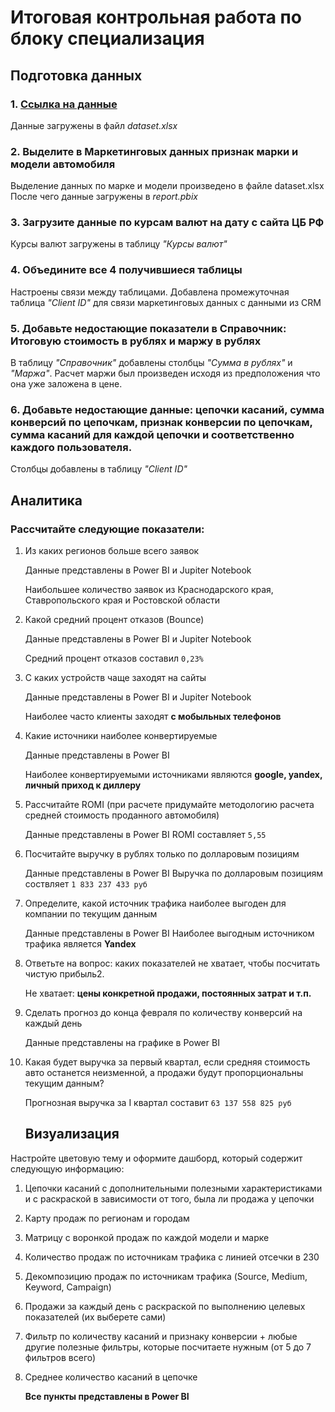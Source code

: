 # Итоговая контрольная работа по блоку специализация

## Подготовка данных

### 1. [Ссылка на данные](https://docs.google.com/spreadsheets/d/152JyksagijqyscnrFDc6Ez2VjT5MKNXpDOyc4PRlauw/edit#gid=208646510)

Данные загружены в файл *_dataset.xlsx_*
### 2. Выделите в Маркетинговых данных признак марки и модели автомобиля
Выделение данных по марке и модели произведено в файле dataset.xlsx
После чего данные загружены в *_report.pbix_*
### 3. Загрузите данные по курсам валют на дату с сайта ЦБ РФ
Курсы валют загружены в таблицу _"Курсы валют"_
### 4. Объедините все 4 получившиеся таблицы
Настроены связи между таблицами. Добавлена промежуточная таблица _"Client ID"_ для связи маркетинговых данных с данными из CRM
### 5. Добавьте недостающие показатели в Справочник: Итоговую стоимость в рублях и маржу в рублях
В таблицу _"Справочник"_ добавлены столбцы _"Сумма в рублях"_ и _"Маржа"_.
Расчет маржи был произведен исходя из предположения что она уже заложена в цене.
### 6. Добавьте недостающие данные: цепочки касаний, сумма конверсий по цепочкам, признак конверсии по цепочкам, сумма касаний для каждой цепочки и соответственно каждого пользователя.
Столбцы добавлены в таблицу *"Client ID"*

## Аналитика
### Рассчитайте следующие показатели:
1. Из каких регионов больше всего заявок

    Данные представлены в Power BI и Jupiter Notebook
    
    Наибольшее количество заявок из Краснодарского края, Ставропольского края и Ростовской области

2. Какой средний процент отказов (Bounce)

    Данные представлены в Power BI и Jupiter Notebook

    Средний процент отказов составил ```0,23%```

2. С каких устройств чаще заходят на сайты

    Данные представлены в Power BI и Jupiter Notebook

    Наиболее часто клиенты заходят **с мобыльных телефонов**

2. Какие источники наиболее конвертируемые

    Данные представлены в Power BI

    Наиболее конвертируемыми источниками являются **google, yandex, личный приход к диллеру**

2. Рассчитайте ROMI (при расчете придумайте методологию расчета средней стоимость
проданного автомобиля)

    Данные представлены в Power BI
    ROMI составляет ```5,55```
2. Посчитайте выручку в рублях только по долларовым позициям

    Данные представлены в Power BI
    Выручка по долларовым позициям соствляет ```1 833 237 433 руб```

2. Определите, какой источник трафика наиболее выгоден для компании по текущим данным

    Данные представлены в Power BI
    Наиболее выгодным источником трафика является **Yandex**

2. Ответьте на вопрос: каких показателей не хватает, чтобы посчитать чистую прибыль2.

    Не хватает: **цены конкретной продажи, постоянных затрат и т.п.**
2. Сделать прогноз до конца февраля по количеству конверсий на каждый день
    
    Данные представлены на графике в Power BI
2. Какая будет выручка за первый квартал, если средняя стоимость авто останется
неизменной, а продажи будут пропорциональны текущим данным?

    Прогнозная выручка за I квартал составит ```63 137 558 825 руб```

    ## Визуализация

Настройте цветовую тему и оформите дашборд, который содержит следующую информацию:
1. Цепочки касаний с дополнительными полезными характеристиками и с раскраской в
зависимости от того, была ли продажа у цепочки
1. Карту продаж по регионам и городам
1. Матрицу с воронкой продаж по каждой модели и марке
1. Количество продаж по источникам трафика с линией отсечки в 230
1. Декомпозицию продаж по источникам трафика (Source, Medium, Keyword, Campaign)
1. Продажи за каждый день с раскраской по выполнению целевых показателей (их выберете
сами)
1. Фильтр по количеству касаний и признаку конверсии + любые другие полезные фильтры,
которые посчитаете нужным (от 5 до 7 фильтров всего)
1. Среднее количество касаний в цепочке

    **Все пункты представлены в Power BI**
